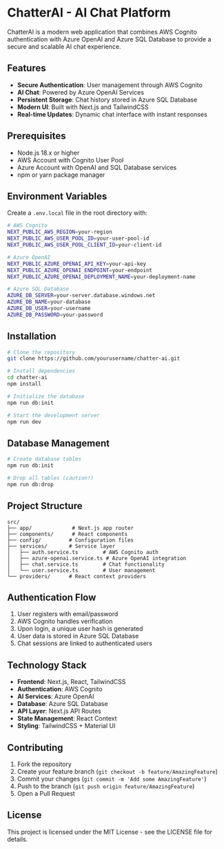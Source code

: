 # ChatterAI - AI Chat Platform

ChatterAI is a modern web application that combines AWS Cognito authentication with Azure OpenAI and Azure SQL Database to provide a secure and scalable AI chat experience.

## Features

- **Secure Authentication**: User management through AWS Cognito
- **AI Chat**: Powered by Azure OpenAI Services
- **Persistent Storage**: Chat history stored in Azure SQL Database
- **Modern UI**: Built with Next.js and TailwindCSS
- **Real-time Updates**: Dynamic chat interface with instant responses

## Prerequisites

- Node.js 18.x or higher
- AWS Account with Cognito User Pool
- Azure Account with OpenAI and SQL Database services
- npm or yarn package manager

## Environment Variables

Create a `.env.local` file in the root directory with:

```bash
# AWS Cognito
NEXT_PUBLIC_AWS_REGION=your-region
NEXT_PUBLIC_AWS_USER_POOL_ID=your-user-pool-id
NEXT_PUBLIC_AWS_USER_POOL_CLIENT_ID=your-client-id

# Azure OpenAI
NEXT_PUBLIC_AZURE_OPENAI_API_KEY=your-api-key
NEXT_PUBLIC_AZURE_OPENAI_ENDPOINT=your-endpoint
NEXT_PUBLIC_AZURE_OPENAI_DEPLOYMENT_NAME=your-deployment-name

# Azure SQL Database
AZURE_DB_SERVER=your-server.database.windows.net
AZURE_DB_NAME=your-database
AZURE_DB_USER=your-username
AZURE_DB_PASSWORD=your-password
```

## Installation

```bash
# Clone the repository
git clone https://github.com/yourusername/chatter-ai.git

# Install dependencies
cd chatter-ai
npm install

# Initialize the database
npm run db:init

# Start the development server
npm run dev
```

## Database Management

```bash
# Create database tables
npm run db:init

# Drop all tables (caution!)
npm run db:drop
```

## Project Structure

```
src/
├── app/             # Next.js app router
├── components/      # React components
├── config/         # Configuration files
├── services/       # Service layer
│   ├── auth.service.ts        # AWS Cognito auth
│   ├── azure-openai.service.ts # Azure OpenAI integration
│   ├── chat.service.ts        # Chat functionality
│   └── user.service.ts        # User management
└── providers/      # React context providers
```

## Authentication Flow

1. User registers with email/password
2. AWS Cognito handles verification
3. Upon login, a unique user hash is generated
4. User data is stored in Azure SQL Database
5. Chat sessions are linked to authenticated users

## Technology Stack

- **Frontend**: Next.js, React, TailwindCSS
- **Authentication**: AWS Cognito
- **AI Services**: Azure OpenAI
- **Database**: Azure SQL Database
- **API Layer**: Next.js API Routes
- **State Management**: React Context
- **Styling**: TailwindCSS + Material UI

## Contributing

1. Fork the repository
2. Create your feature branch (`git checkout -b feature/AmazingFeature`)
3. Commit your changes (`git commit -m 'Add some AmazingFeature'`)
4. Push to the branch (`git push origin feature/AmazingFeature`)
5. Open a Pull Request

## License

This project is licensed under the MIT License - see the LICENSE file for details.